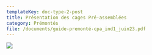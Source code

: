 ```yaml
---
templateKey: doc-type-2-post
title: Présentation des cages Pré-assemblées
category: Prémontés
file: /documents/guide-premonté-cpa_ind1_juin23.pdf
---
```

![](/documents/pre_guide.jpg)